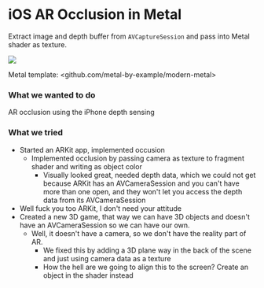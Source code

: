 # iOS AR Occlusion in Metal
Extract image and depth buffer from `AVCaptureSession` and pass into Metal shader as texture.

![](https://media.giphy.com/media/LVsF3VQGjSWV52IKgn/giphy.gif)

Metal template: <github.com/metal-by-example/modern-metal>

### What we wanted to do

AR occlusion using the iPhone depth sensing

### What we tried

- Started an ARKit app, implemented occusion
    - Implemented occlusion by passing camera as texture to fragment shader and writing as object color
        - Visually looked great, needed depth data, which we could not get because ARKit has an AVCameraSession and you can't have more than one open, and they won't let you access the depth data from its AVCameraSession
- Well fuck you too ARKit, I don't need your attitude
- Created a new 3D game, that way we can have 3D objects and doesn't have an AVCameraSession so we can have our own.
    - Well, it doesn't have a camera, so we don't have the reality part of AR.
        - We fixed this by adding a 3D plane way in the back of the scene and just using camera data as a texture
        - How the hell are we going to align this to the screen? Create an object in the shader instead


